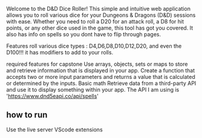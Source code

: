 Welcome to the D&D Dice Roller! This simple and intuitive web application allows you to roll various dice for your Dungeons & Dragons (D&D) sessions with ease.
 Whether you need to roll a D20 for an attack roll, a D8 for hit points, or any other dice used in the game, this tool has got you covered.
 It also has info on spells so you dont have to flip through pages.

 Features
 roll various dice types : D4,D6,D8,D10,D12,D20, and even the D100!!!
 it has modifiers to add to your rolls.

required features for capstone
Use arrays, objects, sets or maps to store and retrieve information that is displayed in your app.
Create a function that accepts two or more input parameters and returns a value that is calculated or determined by the inputs.  Basic math 
Retrieve data from a third-party API and use it to display something within your app. The API I am using is 'https://www.dnd5eapi.co/api/spells'

## how to run

Use the live server VScode extensions
